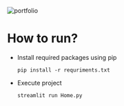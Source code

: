![portfolio](https://github.com/aratheunseen/python-mini-apps/assets/62181222/cc07bcfd-7660-4d9e-b32d-da66d4242b32)

# How to run?

- Install required packages using pip

      pip install -r requriments.txt

- Execute project

      streamlit run Home.py
